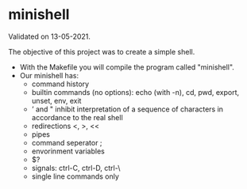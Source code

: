 # minishell
Validated on 13-05-2021.


The objective of this project was to create a simple shell.

- With the Makefile you will compile the program called "minishell".
- Our minishell has:
  * command history
  * builtin commands (no options): echo (with -n), cd, pwd, export, unset, env, exit
  * ’ and " inhibit interpretation of a sequence of characters in accordance to the real shell
  * redirections <, >, <<
  * pipes
  * command seperator ;
  * envorinment variables
  * $?
  * signals: ctrl-C, ctrl-D, ctrl-\
  * single line commands only

